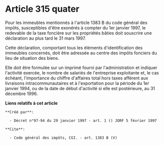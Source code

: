 # Article 315 quater

Pour les immeubles mentionnés à l'article 1383 B du code général des impôts, susceptibles d'être exonérés à compter du 1er
janvier 1997, le redevable de la taxe foncière sur les propriétés bâties doit souscrire une déclaration au plus tard le 31
mars 1997. 

Cette déclaration, comportant tous les éléments d'identification des immeubles concernés, doit être adressée au centre des
impôts fonciers du lieu de situation des biens. 

Elle doit être formulée sur un imprimé fourni par l'administration et indiquer l'activité exercée, le nombre de salariés de
l'entreprise exploitante et, le cas échéant, l'importance du chiffre d'affaires total hors taxes afférent aux livraisons
intracommunautaires et à l'exportation pour la période du 1er janvier 1994, ou de la date de début d'activité si elle est
postérieure, au 31 décembre 1996.

**Liens relatifs à cet article**

	**Créé par**:

	  - Décret n°97-94 du 29 janvier 1997 - art. 1 () JORF 5 février 1997

	**Cite**:

	  - Code général des impôts, CGI. - art. 1383 B (V)
